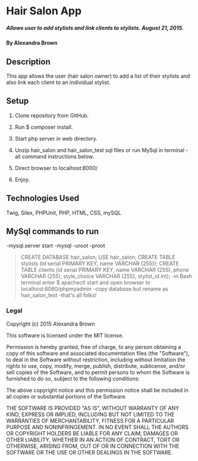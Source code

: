 # Hair Salon App

##### Allows user to add stylists and link clients to stylists. August 21, 2015.

#### By Alexandra Brown

## Description

This app allows the user (hair salon owner) to add a list of their stylists and
also link each client to an individual stylist.

## Setup

1. Clone repository from GitHub.
2. Run $ composer install.
3. Start php server in web directory.
4. Unzip hair_salon and hair_salon_test sql files or run MySql in terminal - all command instructions below.
4. Direct browser to localhost:8000/

5. Enjoy.

## Technologies Used

Twig, Silex, PHPUnit, PHP, HTML, CSS, mySQL

## MySql commands to run
-mysql.server start
-mysql -uroot -proot
>CREATE DATABASE hair_salon;
>USE hair_salon;
>CREATE TABLE stylists (id serial PRIMARY KEY, name VARCHAR (255));
>CREATE TABLE clients (id serial PRIMARY KEY, name VARCHAR (255), phone VARCHAR (255), style_choice VARCHAR (255), stylist_id int);
-in Bash terminal enter $ apachectl start and open browser to localhost:8080/phpmyadmin
-copy database but rename as hair_salon_test
-that's all folks!

### Legal

Copyright (c) 2015 Alexandra Brown

This software is licensed under the MIT license.

Permission is hereby granted, free of charge, to any person obtaining a copy
of this software and associated documentation files (the "Software"), to deal
in the Software without restriction, including without limitation the rights
to use, copy, modify, merge, publish, distribute, sublicense, and/or sell
copies of the Software, and to permit persons to whom the Software is
furnished to do so, subject to the following conditions:

The above copyright notice and this permission notice shall be included in
all copies or substantial portions of the Software.

THE SOFTWARE IS PROVIDED "AS IS", WITHOUT WARRANTY OF ANY KIND, EXPRESS OR
IMPLIED, INCLUDING BUT NOT LIMITED TO THE WARRANTIES OF MERCHANTABILITY,
FITNESS FOR A PARTICULAR PURPOSE AND NONINFRINGEMENT. IN NO EVENT SHALL THE
AUTHORS OR COPYRIGHT HOLDERS BE LIABLE FOR ANY CLAIM, DAMAGES OR OTHER
LIABILITY, WHETHER IN AN ACTION OF CONTRACT, TORT OR OTHERWISE, ARISING FROM,
OUT OF OR IN CONNECTION WITH THE SOFTWARE OR THE USE OR OTHER DEALINGS IN
THE SOFTWARE.
